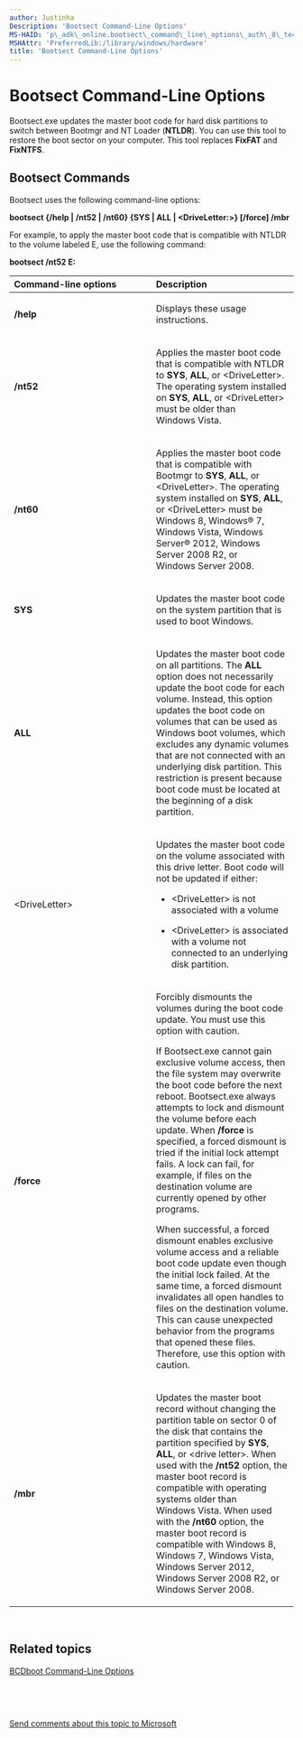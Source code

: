 ```yaml
---
author: Justinha
Description: 'Bootsect Command-Line Options'
MS-HAID: 'p\_adk\_online.bootsect\_command\_line\_options\_auth\_8\_tech\_ref'
MSHAttr: 'PreferredLib:/library/windows/hardware'
title: 'Bootsect Command-Line Options'
---
```


# Bootsect Command-Line Options


Bootsect.exe updates the master boot code for hard disk partitions to switch between Bootmgr and NT Loader (**NTLDR**). You can use this tool to restore the boot sector on your computer. This tool replaces **FixFAT** and **FixNTFS**.

## <span id="Bootsect_Commands"></span><span id="bootsect_commands"></span><span id="BOOTSECT_COMMANDS"></span>Bootsect Commands


Bootsect uses the following command-line options:

**bootsect {/help | /nt52 | /nt60} {SYS | ALL | &lt;DriveLetter:&gt;} \[/force\] /mbr**

For example, to apply the master boot code that is compatible with NTLDR to the volume labeled E, use the following command:

**bootsect /nt52 E:**

<table>
<colgroup>
<col width="50%" />
<col width="50%" />
</colgroup>
<thead>
<tr class="header">
<th align="left">Command-line options</th>
<th align="left">Description</th>
</tr>
</thead>
<tbody>
<tr class="odd">
<td align="left"><p><strong>/help</strong></p></td>
<td align="left"><p>Displays these usage instructions.</p></td>
</tr>
<tr class="even">
<td align="left"><p><strong>/nt52</strong></p></td>
<td align="left"><p>Applies the master boot code that is compatible with NTLDR to <strong>SYS</strong>, <strong>ALL</strong>, or &lt;DriveLetter&gt;. The operating system installed on <strong>SYS</strong>, <strong>ALL</strong>, or &lt;DriveLetter&gt; must be older than Windows Vista.</p></td>
</tr>
<tr class="odd">
<td align="left"><p><strong>/nt60</strong></p></td>
<td align="left"><p>Applies the master boot code that is compatible with Bootmgr to <strong>SYS</strong>, <strong>ALL</strong>, or &lt;DriveLetter&gt;. The operating system installed on <strong>SYS</strong>, <strong>ALL</strong>, or &lt;DriveLetter&gt; must be Windows 8, Windows® 7, Windows Vista, Windows Server® 2012, Windows Server 2008 R2, or Windows Server 2008.</p></td>
</tr>
<tr class="even">
<td align="left"><p><strong>SYS</strong></p></td>
<td align="left"><p>Updates the master boot code on the system partition that is used to boot Windows.</p></td>
</tr>
<tr class="odd">
<td align="left"><p><strong>ALL</strong></p></td>
<td align="left"><p>Updates the master boot code on all partitions. The <strong>ALL</strong> option does not necessarily update the boot code for each volume. Instead, this option updates the boot code on volumes that can be used as Windows boot volumes, which excludes any dynamic volumes that are not connected with an underlying disk partition. This restriction is present because boot code must be located at the beginning of a disk partition.</p></td>
</tr>
<tr class="even">
<td align="left"><p>&lt;DriveLetter&gt;</p></td>
<td align="left"><p>Updates the master boot code on the volume associated with this drive letter. Boot code will not be updated if either:</p>
<ul>
<li><p>&lt;DriveLetter&gt; is not associated with a volume</p></li>
<li><p>&lt;DriveLetter&gt; is associated with a volume not connected to an underlying disk partition.</p></li>
</ul></td>
</tr>
<tr class="odd">
<td align="left"><p><strong>/force</strong></p></td>
<td align="left"><p>Forcibly dismounts the volumes during the boot code update. You must use this option with caution.</p>
<p>If Bootsect.exe cannot gain exclusive volume access, then the file system may overwrite the boot code before the next reboot. Bootsect.exe always attempts to lock and dismount the volume before each update. When <strong>/force</strong> is specified, a forced dismount is tried if the initial lock attempt fails. A lock can fail, for example, if files on the destination volume are currently opened by other programs.</p>
<p>When successful, a forced dismount enables exclusive volume access and a reliable boot code update even though the initial lock failed. At the same time, a forced dismount invalidates all open handles to files on the destination volume. This can cause unexpected behavior from the programs that opened these files. Therefore, use this option with caution.</p></td>
</tr>
<tr class="even">
<td align="left"><p><strong>/mbr</strong></p></td>
<td align="left"><p>Updates the master boot record without changing the partition table on sector 0 of the disk that contains the partition specified by <strong>SYS</strong>, <strong>ALL</strong>, or &lt;drive letter&gt;. When used with the <strong>/nt52</strong> option, the master boot record is compatible with operating systems older than Windows Vista. When used with the <strong>/nt60</strong> option, the master boot record is compatible with Windows 8, Windows 7, Windows Vista, Windows Server 2012, Windows Server 2008 R2, or Windows Server 2008.</p></td>
</tr>
</tbody>
</table>

 

## <span id="related_topics"></span>Related topics


[BCDboot Command-Line Options](bcdboot-command-line-options-techref-di.md)

 

 

[Send comments about this topic to Microsoft](mailto:wsddocfb@microsoft.com?subject=Documentation%20feedback%20%5Bp_adk_online\p_adk_online%5D:%20Bootsect%20Command-Line%20Options%20%20RELEASE:%20%284/11/2016%29&body=%0A%0APRIVACY%20STATEMENT%0A%0AWe%20use%20your%20feedback%20to%20improve%20the%20documentation.%20We%20don't%20use%20your%20email%20address%20for%20any%20other%20purpose,%20and%20we'll%20remove%20your%20email%20address%20from%20our%20system%20after%20the%20issue%20that%20you're%20reporting%20is%20fixed.%20While%20we're%20working%20to%20fix%20this%20issue,%20we%20might%20send%20you%20an%20email%20message%20to%20ask%20for%20more%20info.%20Later,%20we%20might%20also%20send%20you%20an%20email%20message%20to%20let%20you%20know%20that%20we've%20addressed%20your%20feedback.%0A%0AFor%20more%20info%20about%20Microsoft's%20privacy%20policy,%20see%20http://privacy.microsoft.com/default.aspx. "Send comments about this topic to Microsoft")




